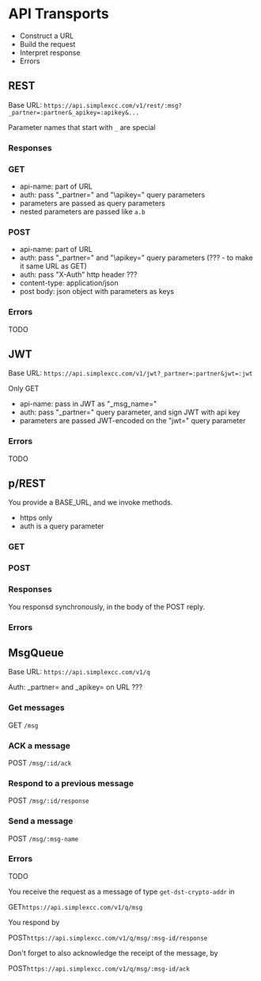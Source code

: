# API Transports #

* Construct a URL
* Build the request
* Interpret response
* Errors

## REST ##

Base URL: `https://api.simplexcc.com/v1/rest/:msg?_partner=:partner&_apikey=:apikey&...`

Parameter names that start with `_` are special

### Responses ###

### GET ###

* api-name: part of URL
* auth: pass "\_partner=" and "\apikey=" query parameters
* parameters are passed as query parameters
* nested parameters are passed like `a.b`

### POST ###

* api-name: part of URL
* auth: pass "\_partner=" and "\apikey=" query parameters (??? - to make it same URL as GET)
* auth: pass "X-Auth" http header ???
* content-type: application/json
* post body: json object with parameters as keys

### Errors ###

TODO

## JWT ##

Base URL: `https://api.simplexcc.com/v1/jwt?_partner=:partner&jwt=:jwt`

Only GET

* api-name: pass in JWT as "_msg_name="
* auth: pass "\_partner=" query parameter, and sign JWT with api key
* parameters are passed JWT-encoded on the "jwt=" query parameter

### Errors ###

TODO

## p/REST ##

You provide a BASE_URL, and we invoke methods.

* https only
* auth is a query parameter

### GET ###

### POST ###

### Responses ###

You responsd synchronously, in the body of the POST reply.

### Errors ###

## MsgQueue ##

Base URL: `https://api.simplexcc.com/v1/q`

Auth: \_partner= and \_apikey= on URL ???

### Get messages ###

GET `/msg`

### ACK a message ###

POST `/msg/:id/ack`

### Respond to a previous message ###

POST `/msg/:id/response`

### Send a message ###

POST `/msg/:msg-name`

### Errors ###

TODO

You receive the request as a message of type `get-dst-crypto-addr` in

<span class="http-verb http-get">GET</span>`https://api.simplexcc.com/v1/q/msg`

You respond by

<span class="http-verb http-post">POST</span>`https://api.simplexcc.com/v1/q/msg/:msg-id/response`

Don't forget to also acknowledge the receipt of the message, by

<span class="http-verb http-post">POST</span>`https://api.simplexcc.com/v1/q/msg/:msg-id/ack`

[modeline]: # ( vim: set ts=2 sw=2 expandtab wrap linebreak: )
